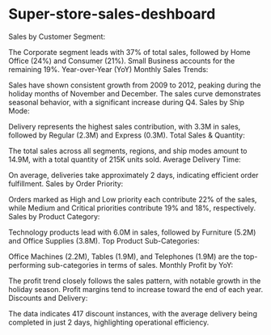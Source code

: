 # Super-store-sales-deshboard

Sales by Customer Segment:

The Corporate segment leads with 37% of total sales, followed by Home Office (24%) and Consumer (21%). Small Business accounts for the remaining 19%.
Year-over-Year (YoY) Monthly Sales Trends:

Sales have shown consistent growth from 2009 to 2012, peaking during the holiday months of November and December. The sales curve demonstrates seasonal behavior, with a significant increase during Q4.
Sales by Ship Mode:

Delivery represents the highest sales contribution, with 3.3M in sales, followed by Regular (2.3M) and Express (0.3M).
Total Sales & Quantity:

The total sales across all segments, regions, and ship modes amount to 14.9M, with a total quantity of 215K units sold.
Average Delivery Time:

On average, deliveries take approximately 2 days, indicating efficient order fulfillment.
Sales by Order Priority:

Orders marked as High and Low priority each contribute 22% of the sales, while Medium and Critical priorities contribute 19% and 18%, respectively.
Sales by Product Category:

Technology products lead with 6.0M in sales, followed by Furniture (5.2M) and Office Supplies (3.8M).
Top Product Sub-Categories:

Office Machines (2.2M), Tables (1.9M), and Telephones (1.9M) are the top-performing sub-categories in terms of sales.
Monthly Profit by YoY:

The profit trend closely follows the sales pattern, with notable growth in the holiday season. Profit margins tend to increase toward the end of each year.
Discounts and Delivery:

The data indicates 417 discount instances, with the average delivery being completed in just 2 days, highlighting operational efficiency.
